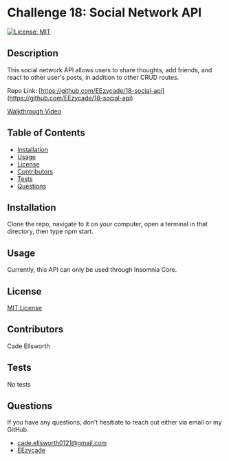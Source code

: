 # Challenge 18: Social Network API

[![License: MIT](https://img.shields.io/badge/License-MIT-yellow.svg)](https://opensource.org/licenses/MIT)

## Description
    
This social network API allows users to share thoughts, add friends, and react to other user's posts, in addition to other CRUD routes.

Repo Link: [https://github.com/EEzycade/18-social-api](https://github.com/EEzycade/18-social-api)

[Walkthrough Video](https://www.youtube.com/watch?v=48imxAApLYk)

## Table of Contents

* [Installation](#installation)
* [Usage](#usage)
* [License](#license)
* [Contributors](#contributors)
* [Tests](#tests)
* [Questions](#questions)

## Installation
    
Clone the repo, navigate to it on your computer, open a terminal in that directory, then type npm start.

## Usage
    
Currently, this API can only be used through Insomnia Core.

## License
    
[MIT License](https://opensource.org/licenses/MIT)

## Contributors
    
Cade Ellsworth

## Tests
    
No tests

## Questions
    
If you have any questions, don't hesitiate to reach out either via email or my GitHub. 
* cade.ellsworth0121@gmail.com
* [EEzycade](https://github.com/EEzycade)
